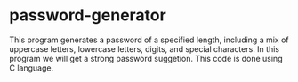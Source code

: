 # password-generator
This program generates a password of a specified length, including a mix of uppercase letters, lowercase letters, digits, and special characters.
In this program we will get a strong password suggetion.
This code is done using C language.
